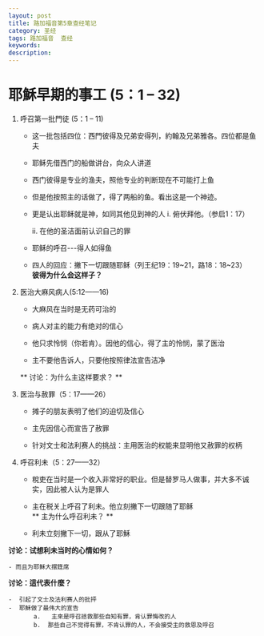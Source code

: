 ```yaml
---
layout: post
title: 路加福音第5章查经笔记
category: 圣经
tags: 路加福音  查经
keywords: 
description: 
---
```

<h1>耶穌早期的事工 (5：1 – 32)</h1>     

1. 呼召第一批門徒 (5：1 – 11)     
    - 这一批包括四位：西門彼得及兄弟安得列，約翰及兄弟雅各。四位都是鱼夫 
    -  耶稣先借西门的船做讲台，向众人讲道
    -  西门彼得是专业的渔夫，照他专业的判断现在不可能打上鱼
    -  但是他按照主的话做了，得了两船的鱼。看出这是一个神迹。
    -  更是认出耶稣就是神，如同其他见到神的人
          i. 俯伏拜他。（参启1：17）     
          
          ii. 在他的圣洁面前认识自己的罪   
    
    -  耶稣的呼召---得人如得鱼
    -  四人的回应：撇下一切跟随耶稣（列王纪19：19~21，路18：18~23）      
    **彼得为什么会这样子？**   

2. 医治大麻风病人(5:12——16)     

    -  大麻风在当时是无药可治的   
    
    -  病人对主的能力有绝对的信心   
    
    -  他只求怜悯（你若肯）。因他的信心，得了主的怜悯，蒙了医治   
    -  主不要他告诉人，只要他按照律法宣告洁净     
    
    **  讨论：为什么主这样要求？  **     
    
3. 医治与赦罪（5：17——26）     
    
    - 摊子的朋友表明了他们的迫切及信心   

    - 主先因信心而宣告了赦罪    
     
    -  针对文士和法利赛人的挑战：主用医治的权能来显明他又赦罪的权柄   
     
4. 呼召利未（5：27——32）    

    -  稅吏在当时是一个收入非常好的职业。但是替罗马人做事，并大多不诚实，因此被人认为是罪人    
    
    -  主在税关上呼召了利未。他立刻撇下一切跟随了耶稣    
**  主为什么呼召利未？ **
     
    - 	利未立刻撇下一切，跟从了耶穌    
     
**讨论：试想利未当时的心情如何？**
     
    - 而且为耶穌大摆筳席     
    
**讨论：這代表什麼？**    
     
    -  引起了文士及法利赛人的批抨    
    -  耶穌做了最伟大的宣告      
           a.	主來是呼召拯救那些自知有罪，肯认罪悔改的人
           b.  那些自己不觉得有罪，不肯认罪的人，不会接受主的救恩及呼召
 

   
